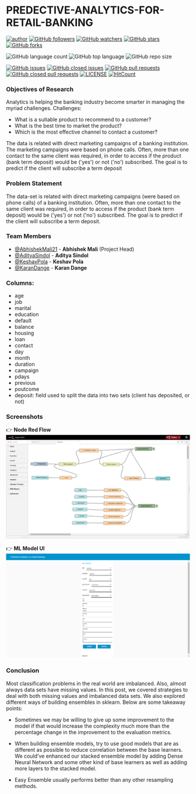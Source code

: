 # PREDECTIVE-ANALYTICS-FOR-RETAIL-BANKING

[![author](https://img.shields.io/badge/author-Abhishek-ff69b4.svg?style=flat-square)](https://www.linkedin.com/in/abhishekmali/)
[![GitHub followers](https://img.shields.io/github/followers/AbhishekMali21?style=social)](https://github.com/AbhishekMali21?tab=followers)
[![GitHub watchers](https://img.shields.io/github/watchers/AbhishekMali21/PREDICTIVE-ANALYTICS-FOR-RETAIL-BANKING?style=social)](https://github.com/AbhishekMali21/PREDICTIVE-ANALYTICS-FOR-RETAIL-BANKING/watchers)
[![GitHub stars](https://img.shields.io/github/stars/AbhishekMali21/PREDICTIVE-ANALYTICS-FOR-RETAIL-BANKING?style=social)](https://github.com/AbhishekMali21/PREDICTIVE-ANALYTICS-FOR-RETAIL-BANKING/stargazers)
[![GitHub forks](https://img.shields.io/github/forks/AbhishekMali21/PREDICTIVE-ANALYTICS-FOR-RETAIL-BANKING?style=social)](https://github.com/AbhishekMali21/PREDICTIVE-ANALYTICS-FOR-RETAIL-BANKING/network/members)

![GitHub language count](https://img.shields.io/github/languages/count/AbhishekMali21/PREDICTIVE-ANALYTICS-FOR-RETAIL-BANKING?style=flat-square)
![GitHub top language](https://img.shields.io/github/languages/top/AbhishekMali21/PREDICTIVE-ANALYTICS-FOR-RETAIL-BANKING?logoColor=9cf&style=flat-square)
![GitHub repo size](https://img.shields.io/github/repo-size/AbhishekMali21/PREDICTIVE-ANALYTICS-FOR-RETAIL-BANKING?logoColor=important&style=flat-square)

[![GitHub issues](https://img.shields.io/github/issues/AbhishekMali21/PREDICTIVE-ANALYTICS-FOR-RETAIL-BANKING?style=flat-square)](https://github.com/AbhishekMali21/PREDICTIVE-ANALYTICS-FOR-RETAIL-BANKING/issues?q=is%3Aopen+is%3Aissue)
[![GitHub closed issues](https://img.shields.io/github/issues-closed/AbhishekMali21/PREDICTIVE-ANALYTICS-FOR-RETAIL-BANKING?style=flat-square)](https://github.com/AbhishekMali21/PREDICTIVE-ANALYTICS-FOR-RETAIL-BANKING/issues?q=is%3Aissue+is%3Aclosed)
[![GitHub pull requests](https://img.shields.io/github/issues-pr/AbhishekMali21/PREDICTIVE-ANALYTICS-FOR-RETAIL-BANKING?logoColor=yellow&style=flat-square)](https://github.com/AbhishekMali21/PREDICTIVE-ANALYTICS-FOR-RETAIL-BANKING/pulls?q=is%3Aopen+is%3Apr)
[![GitHub closed pull requests](https://img.shields.io/github/issues-pr-closed/AbhishekMali21/PREDICTIVE-ANALYTICS-FOR-RETAIL-BANKING?logoColor=yellow&style=flat-square)](https://github.com/AbhishekMali21/PREDICTIVE-ANALYTICS-FOR-RETAIL-BANKING/pulls?q=is%3Apr+is%3Aclosed)
[![LICENSE](https://img.shields.io/dub/l/vibe-d.svg?style=flat-square)](https://github.com/AbhishekMali21/PREDICTIVE-ANALYTICS-FOR-RETAIL-BANKING/blob/master/LICENSE)
[![HitCount](http://hits.dwyl.com/AbhishekMali21/PREDICTIVE-ANALYTICS-FOR-RETAIL-BANKING.svg)](http://hits.dwyl.com/AbhishekMali21/PREDICTIVE-ANALYTICS-FOR-RETAIL-BANKING)

### Objectives of Research
Analytics is helping the banking industry become smarter in managing the myriad challenges.
Challenges:
- What is a suitable product to recommend to a customer?
- What is the best time to market the product?
- Which is the most effective channel to contact a customer?

The data is related with direct marketing campaigns of a banking institution. The marketing campaigns were based on phone calls. Often, more than one contact to the same client was required, in order to access if the product (bank term deposit) would be ('yes') or not ('no') subscribed.
The goal is to predict if the client will subscribe a term deposit

### Problem Statement
The data-set is related with direct marketing campaigns (were based on phone calls) of a banking institution. Often, more than one contact to the same client was required, in order to access if the product (bank term deposit) would be ('yes') or not ('no') subscribed. The goal is to predict if the client will subscribe a term deposit.

### Team Members
- [@AbhishekMali21](https://github.com/abhishekmali21) - **Abhishek Mali** (Project Head)
- [@AdityaSindol](https://github.com/AdityaSindol) - **Aditya Sindol**
- [@KeshavPola](https://github.com/keshavpola) - **Keshav Pola**
- [@KaranDange](https://github.com/KaranDange) - **Karan Dange**

### Columns:
* age
* job
* marital
* education
* default
* balance	
* housing	
* loan
* contact
* day
* month
* duration
* campaign
* pdays
* previous
* poutcome
* deposit: field used to split the data into two sets (client has deposited, or not)


### Screenshots
👉 **Node Red Flow**
![Noderedflow](https://github.com/AbhishekMali21/PREDECTIVE-ANALYTICS-FOR-RETAIL-BANKING/blob/master/Screenshots/Node%20Red%20Flow.png)

👉 **ML Model UI**
![MLModelUI](https://github.com/AbhishekMali21/PREDECTIVE-ANALYTICS-FOR-RETAIL-BANKING/blob/master/Screenshots/ML%20Model%20UI.png)

### Conclusion
Most classification problems in the real world are imbalanced. Also, almost always data sets have missing values. In this post, we covered strategies to deal with both missing values and imbalanced data sets. We also explored different ways of building ensembles in sklearn. Below are some takeaway points:

- Sometimes we may be willing to give up some improvement to the model if that would increase the complexity much more than the percentage change in the improvement to the evaluation metrics.

- When building ensemble models, try to use good models that are as different as possible to reduce correlation between the base learners. We could’ve enhanced our stacked ensemble model by adding Dense Neural Network and some other kind of base learners as well as adding more layers to the stacked model.

- Easy Ensemble usually performs better than any other resampling methods.

